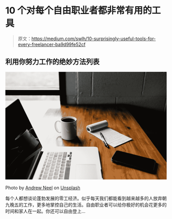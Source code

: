 # 10 个对每个自由职业者都非常有用的工具

> 原文：<https://medium.com/swlh/10-surprisingly-useful-tools-for-every-freelancer-ba9d99fe52cf>

## 利用你努力工作的绝妙方法列表

![](img/430e8e0c3f96b46df73c654e2f2a00d2.png)

Photo by [Andrew Neel](https://unsplash.com/@andrewtneel?utm_source=medium&utm_medium=referral) on [Unsplash](https://unsplash.com?utm_source=medium&utm_medium=referral)

每个人都想谈论蓬勃发展的零工经济。似乎每天我们都能看到越来越多的人放弃朝九晚五的工作，更多地掌控自己的生活。自由职业者可以给你极好的机会花更多的时间和家人在一起。你还可以自由登上…
